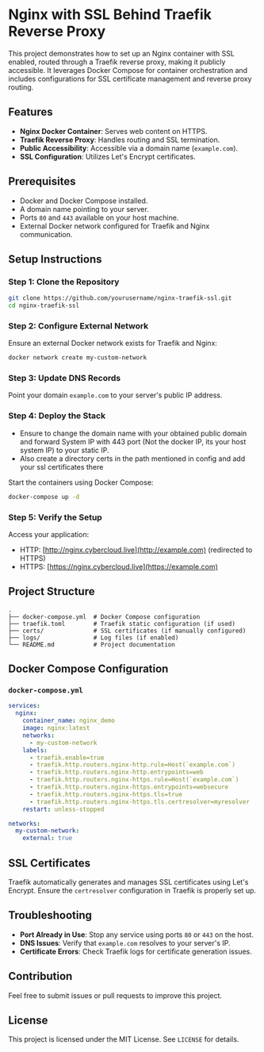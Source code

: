 # Nginx with SSL Behind Traefik Reverse Proxy

This project demonstrates how to set up an Nginx container with SSL enabled, routed through a Traefik reverse proxy, making it publicly accessible. It leverages Docker Compose for container orchestration and includes configurations for SSL certificate management and reverse proxy routing.

## Features

- **Nginx Docker Container**: Serves web content on HTTPS.
- **Traefik Reverse Proxy**: Handles routing and SSL termination.
- **Public Accessibility**: Accessible via a domain name (`example.com`).
- **SSL Configuration**: Utilizes Let's Encrypt certificates.

## Prerequisites

- Docker and Docker Compose installed.
- A domain name pointing to your server.
- Ports `80` and `443` available on your host machine.
- External Docker network configured for Traefik and Nginx communication.

## Setup Instructions

### Step 1: Clone the Repository

```bash
git clone https://github.com/yourusername/nginx-traefik-ssl.git
cd nginx-traefik-ssl
```

### Step 2: Configure External Network

Ensure an external Docker network exists for Traefik and Nginx:

```bash
docker network create my-custom-network
```

### Step 3: Update DNS Records

Point your domain `example.com` to your server's public IP address.

### Step 4: Deploy the Stack

- Ensure to change the domain name with your obtained public domain and forward System IP with 443 port (Not the docker IP, its your host system IP) to your static IP.
- Also create a directory certs in the path mentioned in config and add your ssl certificates there
   
Start the containers using Docker Compose:

```bash
docker-compose up -d
```

### Step 5: Verify the Setup

Access your application:

- HTTP: [http://nginx.cybercloud.live](http://example.com) (redirected to HTTPS)
- HTTPS: [https://nginx.cybercloud.live](https://example.com)

## Project Structure

```plaintext
.
├── docker-compose.yml  # Docker Compose configuration
├── traefik.toml        # Traefik static configuration (if used)
├── certs/              # SSL certificates (if manually configured)
├── logs/               # Log files (if enabled)
└── README.md           # Project documentation
```

## Docker Compose Configuration

### `docker-compose.yml`

```yaml
services:
  nginx:
    container_name: nginx_demo
    image: nginx:latest
    networks:
      - my-custom-network
    labels:
      - traefik.enable=true
      - traefik.http.routers.nginx-http.rule=Host(`example.com`)
      - traefik.http.routers.nginx-http.entrypoints=web
      - traefik.http.routers.nginx-https.rule=Host(`example.com`)
      - traefik.http.routers.nginx-https.entrypoints=websecure
      - traefik.http.routers.nginx-https.tls=true
      - traefik.http.routers.nginx-https.tls.certresolver=myresolver
    restart: unless-stopped

networks:
  my-custom-network:
    external: true
```

## SSL Certificates

Traefik automatically generates and manages SSL certificates using Let's Encrypt. Ensure the `certresolver` configuration in Traefik is properly set up.

## Troubleshooting

- **Port Already in Use**: Stop any service using ports `80` or `443` on the host.
- **DNS Issues**: Verify that `example.com` resolves to your server's IP.
- **Certificate Errors**: Check Traefik logs for certificate generation issues.

## Contribution

Feel free to submit issues or pull requests to improve this project.

## License

This project is licensed under the MIT License. See `LICENSE` for details.
